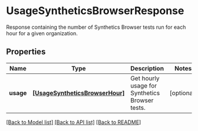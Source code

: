 # UsageSyntheticsBrowserResponse

Response containing the number of Synthetics Browser tests run for each hour for a given organization.

## Properties
Name | Type | Description | Notes
------------ | ------------- | ------------- | -------------
**usage** | [**[UsageSyntheticsBrowserHour]**](UsageSyntheticsBrowserHour.md) | Get hourly usage for Synthetics Browser tests. | [optional] 

[[Back to Model list]](README.md#documentation-for-models) [[Back to API list]](README.md#documentation-for-api-endpoints) [[Back to README]](README.md)


